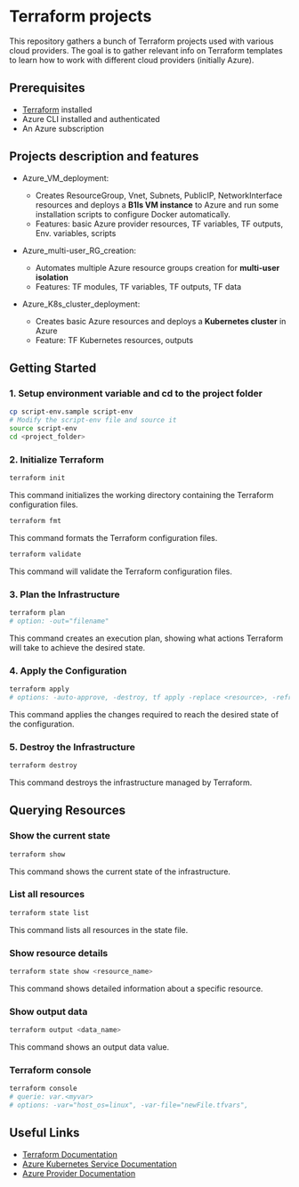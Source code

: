 # Terraform projects

This repository gathers a bunch of Terraform projects used with various cloud providers.
The goal is to gather relevant info on Terraform templates to learn how to work with different cloud providers (initially Azure).

## Prerequisites

- [Terraform](https://www.terraform.io/downloads.html) installed
- Azure CLI installed and authenticated
- An Azure subscription

## Projects description and features

- Azure_VM_deployment:

  - Creates ResourceGroup, Vnet, Subnets, PublicIP, NetworkInterface resources and deploys a **B1ls VM instance** to Azure and run some installation scripts to configure Docker automatically.
  - Features: basic Azure provider resources, TF variables, TF outputs, Env. variables, scripts

- Azure_multi-user_RG_creation:

  - Automates multiple Azure resource groups creation for **multi-user isolation**
  - Features: TF modules, TF variables, TF outputs, TF data

- Azure_K8s_cluster_deployment:

  - Creates basic Azure resources and deploys a **Kubernetes cluster** in Azure
  - Feature: TF Kubernetes resources, outputs

## Getting Started

### 1. Setup environment variable and cd to the project folder

```sh
cp script-env.sample script-env
# Modify the script-env file and source it
source script-env
cd <project_folder>
```

### 2. Initialize Terraform

```sh
terraform init
```

This command initializes the working directory containing the Terraform configuration files.

```sh
terraform fmt
```

This command formats the Terraform configuration files.

```sh
terraform validate
```

This command will validate the Terraform configuration files.

### 3. Plan the Infrastructure

```sh
terraform plan
# option: -out="filename"
```

This command creates an execution plan, showing what actions Terraform will take to achieve the desired state.

### 4. Apply the Configuration

```sh
terraform apply
# options: -auto-approve, -destroy, tf apply -replace <resource>, -refresh-only
```

This command applies the changes required to reach the desired state of the configuration.

### 5. Destroy the Infrastructure

```sh
terraform destroy
```

This command destroys the infrastructure managed by Terraform.

## Querying Resources

### Show the current state

```sh
terraform show
```

This command shows the current state of the infrastructure.

### List all resources

```sh
terraform state list
```

This command lists all resources in the state file.

### Show resource details

```sh
terraform state show <resource_name>
```

This command shows detailed information about a specific resource.

### Show output data

```sh
terraform output <data_name>
```

This command shows an output data value.

### Terraform console

```sh
terraform console
# querie: var.<myvar>
# options: -var="host_os=linux", -var-file="newFile.tfvars",
```

## Useful Links

- [Terraform Documentation](https://www.terraform.io/docs)
- [Azure Kubernetes Service Documentation](https://docs.microsoft.com/en-us/azure/aks/)
- [Azure Provider Documentation](https://registry.terraform.io/providers/hashicorp/azurerm/latest/docs)
